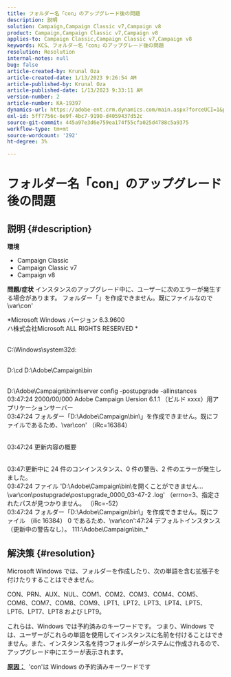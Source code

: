 ```yaml
---
title: フォルダー名「con」のアップグレード後の問題
description: 説明
solution: Campaign,Campaign Classic v7,Campaign v8
product: Campaign,Campaign Classic v7,Campaign v8
applies-to: Campaign Classic,Campaign Classic v7,Campaign v8
keywords: KCS、フォルダー名「con」のアップグレード後の問題
resolution: Resolution
internal-notes: null
bug: false
article-created-by: Krunal Oza
article-created-date: 1/13/2023 9:26:54 AM
article-published-by: Krunal Oza
article-published-date: 1/13/2023 9:33:11 AM
version-number: 2
article-number: KA-19397
dynamics-url: https://adobe-ent.crm.dynamics.com/main.aspx?forceUCI=1&pagetype=entityrecord&etn=knowledgearticle&id=1c1b8969-2493-ed11-aad1-6045bd006793
exl-id: 5ff7756c-6e9f-4bc7-9190-d4059437d52c
source-git-commit: 445a97e3d6e759ea174f55cfa025d4788c5a9375
workflow-type: tm+mt
source-wordcount: '292'
ht-degree: 3%

---
```


# フォルダー名「con」のアップグレード後の問題

## 説明 {#description}

<b>環境</b>
- Campaign Classic
- Campaign Classic v7
- Campaign v8



<b>問題/症状</b>
インスタンスのアップグレード中に、ユーザーに次のエラーが発生する場合があります。 フォルダー「」を作成できません。既にファイルなので\var\con&#39;

*Microsoft Windows バージョン 6.3.9600
<br>ハ株式会社Microsoft ALL RIGHTS RESERVED * 

<br>C:\Windows\system32d: 

<br>D:\cd D:\Adobe\Campaign\bin 

<br>D:\Adobe\Campaign\binnlserver config -postupgrade -allinstances
<br>03:47:24 2000/00/000 Adobe Campaign Uersion 6.1.1 （ビルド xxxx）用アプリケーションサーバー
<br>03:47:24 フォルダー「D:\Adobe\Campaign\bin\」を作成できません。既にファイルであるため、\var\con&#39; （iRc=16384） 

<br>03:47:24 更新内容の概要

<br>03:47:更新中に 24 件のコンインスタンス、0 件の警告、2 件のエラーが発生しました。
<br>03:47:24 ファイル &#39;D:\Adobe\Campaign\bin\を開くことができません…\var\con\postupgrade\postupgrade_0000_03-47-2 .log&#39; （errno=3、指定されたパスが見つかりません。 （iRc=-52）
<br>03:47:24 フォルダー「D:\Adobe\Campaign\bin\」を作成できません。既にファイル （ilic 16384） 0 であるため、\var\con&#39;:47:24 デフォルトインスタンス （更新中の警告なし）。 111:\Adobe\Campaign\bin_*

## 解決策 {#resolution}


Microsoft Windows では、フォルダーを作成したり、次の単語を含む拡張子を付けたりすることはできません。

CON、PRN、AUX、NUL、COM1、COM2、COM3、COM4、COM5、COM6、COM7、COM8、COM9、LPT1、LPT2、LPT3、LPT4、LPT5、LPT6、LPT7、LPT8 および LPT9。

これらは、Windows では予約済みのキーワードです。 つまり、Windows では、ユーザーがこれらの単語を使用してインスタンスに名前を付けることはできません。また、インスタンス名を持つフォルダーがシステムに作成されるので、アップグレード中にエラーが表示されます。



<b><u>原因：</u></b>  &#39;con&#39;は Windows の予約済みキーワードです
